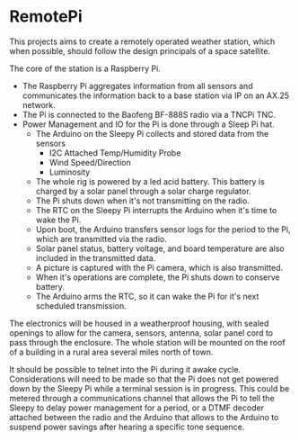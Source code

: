 # RemotePi

This projects aims to create a remotely operated weather station, which when possible, should follow the design principals of a space satellite.  

The core of the station is a Raspberry Pi. 

* The Raspberry Pi aggregates information from all sensors and communicates the information back to a base station via IP on an AX.25 network.
* The Pi is connected to the Baofeng BF-888S radio via a TNCPi TNC.
* Power Management and IO for the Pi is done through a Sleep Pi hat.
  * The Arduino on the Sleepy Pi collects and stored data from the sensors
    * I2C Attached Temp/Humidity Probe
    * Wind Speed/Direction
    * Luminosity
  * The whole rig is powered by a led acid battery.  This battery is charged by a solar panel through a solar charge regulator.
  * The Pi shuts down when it's not transmitting on the radio.
  * The RTC on the Sleepy Pi interrupts the Arduino when it's time to wake the Pi.
  * Upon boot, the Arduino transfers sensor logs for the period to the Pi, which are transmitted via the radio.
  * Solar panel status, battery voltage, and board temperature are also included in the transmitted data.
  * A picture is captured with the Pi camera, which is also transmitted.
  * When it's operations are complete, the Pi shuts down to conserve battery.
  * The Arduino arms the RTC, so it can wake the Pi for it's next scheduled transmission.

The electronics will be housed in a weatherproof housing, with sealed openings to allow for the camera, sensors, antenna, solar panel cord to pass through the enclosure.
The whole station will be mounted on the roof of a building in a rural area several miles north of town.

It should be possible to telnet into the Pi during it awake cycle.  Considerations will need to be made so that the Pi does not get powered down by the Sleepy Pi while a terminal session is in progress.
This could be metered through a communications channel that allows the Pi to tell the Sleepy to delay power management for a period, or a DTMF decoder attached between the radio and the Arduino that allows to the Arduino to suspend power savings after hearing a specific tone sequence.
